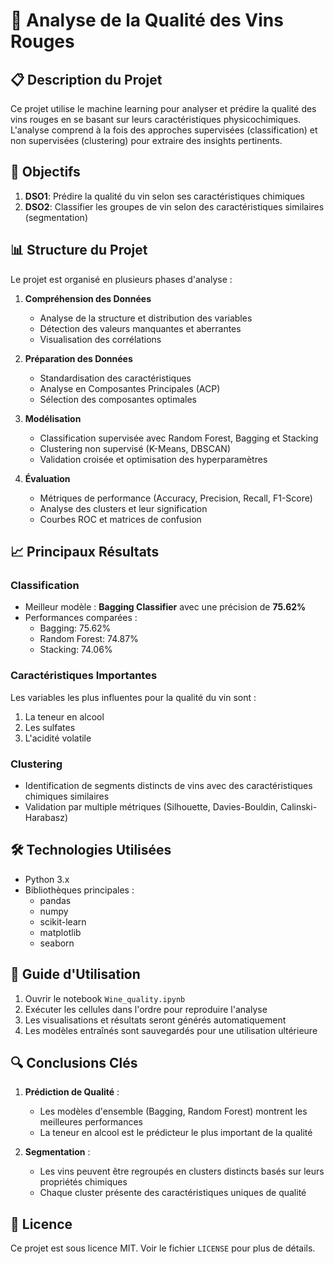 # 🍷 Analyse de la Qualité des Vins Rouges

## 📋 Description du Projet
Ce projet utilise le machine learning pour analyser et prédire la qualité des vins rouges en se basant sur leurs caractéristiques physicochimiques. L'analyse comprend à la fois des approches supervisées (classification) et non supervisées (clustering) pour extraire des insights pertinents.

## 🎯 Objectifs
1. **DSO1**: Prédire la qualité du vin selon ses caractéristiques chimiques
2. **DSO2**: Classifier les groupes de vin selon des caractéristiques similaires (segmentation)

## 📊 Structure du Projet

Le projet est organisé en plusieurs phases d'analyse :

1. **Compréhension des Données**
   - Analyse de la structure et distribution des variables
   - Détection des valeurs manquantes et aberrantes
   - Visualisation des corrélations

2. **Préparation des Données**
   - Standardisation des caractéristiques
   - Analyse en Composantes Principales (ACP)
   - Sélection des composantes optimales

3. **Modélisation**
   - Classification supervisée avec Random Forest, Bagging et Stacking
   - Clustering non supervisé (K-Means, DBSCAN)
   - Validation croisée et optimisation des hyperparamètres

4. **Évaluation**
   - Métriques de performance (Accuracy, Precision, Recall, F1-Score)
   - Analyse des clusters et leur signification
   - Courbes ROC et matrices de confusion

## 📈 Principaux Résultats

### Classification
- Meilleur modèle : **Bagging Classifier** avec une précision de **75.62%**
- Performances comparées :
  - Bagging: 75.62%
  - Random Forest: 74.87%
  - Stacking: 74.06%

### Caractéristiques Importantes
Les variables les plus influentes pour la qualité du vin sont :
1. La teneur en alcool
2. Les sulfates
3. L'acidité volatile

### Clustering
- Identification de segments distincts de vins avec des caractéristiques chimiques similaires
- Validation par multiple métriques (Silhouette, Davies-Bouldin, Calinski-Harabasz)

## 🛠 Technologies Utilisées
- Python 3.x
- Bibliothèques principales :
  - pandas
  - numpy
  - scikit-learn
  - matplotlib
  - seaborn

## 📖 Guide d'Utilisation

1. Ouvrir le notebook `Wine_quality.ipynb`
2. Exécuter les cellules dans l'ordre pour reproduire l'analyse
3. Les visualisations et résultats seront générés automatiquement
4. Les modèles entraînés sont sauvegardés pour une utilisation ultérieure

## 🔍 Conclusions Clés

1. **Prédiction de Qualité** :
   - Les modèles d'ensemble (Bagging, Random Forest) montrent les meilleures performances
   - La teneur en alcool est le prédicteur le plus important de la qualité

2. **Segmentation** :
   - Les vins peuvent être regroupés en clusters distincts basés sur leurs propriétés chimiques
   - Chaque cluster présente des caractéristiques uniques de qualité

## 📝 Licence
Ce projet est sous licence MIT. Voir le fichier `LICENSE` pour plus de détails.